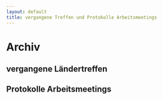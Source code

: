 ```yaml
---
layout: default
title: vergangene Treffen und Protokolle Arbeitsmeetings
---
```

# Archiv

## vergangene Ländertreffen

## Protokolle Arbeitsmeetings
